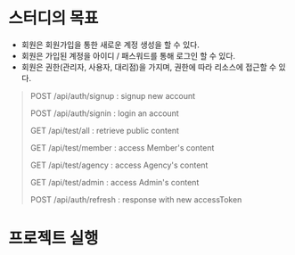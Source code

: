
# 스터디의 목표

- 회원은 회원가입을 통한 새로운 계정 생성을 할 수 있다.
- 회원은 가입된 계정을 아이디 / 패스워드를 통해 로그인 할 수 있다.
- 회원은 권한(관리자, 사용자, 대리점)을 가지며, 권한에 따라 리소스에 접근할 수 있다.


> POST /api/auth/signup : signup new account
> 
> POST /api/auth/signin : login an account
> 
> GET /api/test/all : retrieve public content
> 
> GET /api/test/member : access Member's content
> 
> GET /api/test/agency : access Agency's content
> 
> GET /api/test/admin : access Admin's content
> 
> POST /api/auth/refresh : response with new accessToken
> 

# 프로젝트 실행

